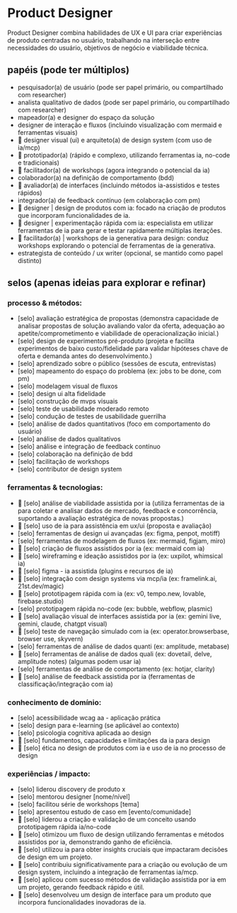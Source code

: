 # Product Designer

Product Designer combina habilidades de UX e UI para criar experiências de produto centradas no usuário, trabalhando na interseção entre necessidades do usuário, objetivos de negócio e viabilidade técnica.

## papéis (pode ter múltiplos)

* pesquisador(a) de usuário (pode ser papel primário, ou compartilhado com researcher)
* analista qualitativo de dados (pode ser papel primário, ou compartilhado com researcher)
* mapeador(a) e designer do espaço da solução
* designer de interação e fluxos (incluindo visualização com mermaid e ferramentas visuais)
* 🤖 designer visual (ui) e arquiteto(a) de design system (com uso de ia/mcp)
* 🤖 prototipador(a) (rápido e complexo, utilizando ferramentas ia, no-code e tradicionais)
* 🤖 facilitador(a) de workshops (agora integrando o potencial da ia)
* colaborador(a) na definição de comportamento (bdd)
* 🤖 avaliador(a) de interfaces (incluindo métodos ia-assistidos e testes rápidos)
* integrador(a) de feedback contínuo (em colaboração com pm)
* 🤖 designer | design de produtos com ia: focado na criação de produtos que incorporam funcionalidades de ia.
* 🤖 designer | experimentação rápida com ia: especialista em utilizar ferramentas de ia para gerar e testar rapidamente múltiplas iterações.
* 🤖 facilitador(a) | workshops de ia generativa para design: conduz workshops explorando o potencial de ferramentas de ia generativa.
* estrategista de conteúdo / ux writer (opcional, se mantido como papel distinto)

## selos (apenas ideias para explorar e refinar)

### processo & métodos:

* [selo] avaliação estratégica de propostas (demonstra capacidade de analisar propostas de solução avaliando valor da oferta, adequação ao apetite/comprometimento e viabilidade de operacionalização inicial.)
* [selo] design de experimentos pré-produto (projeta e facilita experimentos de baixo custo/fidelidade para validar hipóteses chave de oferta e demanda antes do desenvolvimento.)
* [selo] aprendizado sobre o público (sessões de escuta, entrevistas)
* [selo] mapeamento do espaço do problema (ex: jobs to be done, com pm)
* [selo] modelagem visual de fluxos
* [selo] design ui alta fidelidade
* [selo] construção de mvps visuais
* [selo] teste de usabilidade moderado remoto
* [selo] condução de testes de usabilidade guerrilha
* [selo] análise de dados quantitativos (foco em comportamento do usuário)
* [selo] análise de dados qualitativos
* [selo] análise e integração de feedback contínuo
* [selo] colaboração na definição de bdd
* [selo] facilitação de workshops
* [selo] contributor de design system

### ferramentas & tecnologias:

* 🤖 [selo] análise de viabilidade assistida por ia (utiliza ferramentas de ia para coletar e analisar dados de mercado, feedback e concorrência, suportando a avaliação estratégica de novas propostas.)
* 🤖 [selo] uso de ia para assistência em ux/ui (proposta e avaliação)
* [selo] ferramentas de design ui avançadas (ex: figma, penpot, motiff)
* [selo] ferramentas de modelagem de fluxos (ex: mermaid, figjam, miro)
* 🤖 [selo] criação de fluxos assistidos por ia (ex: mermaid com ia)
* 🤖 [selo] wireframing e ideação assistidos por ia (ex: uxpilot, whimsical ia)
* 🤖 [selo] figma - ia assistida (plugins e recursos de ia)
* 🤖 [selo] integração com design systems via mcp/ia (ex: framelink.ai, 21st.dev/magic)
* 🤖 [selo] prototipagem rápida com ia (ex: v0, tempo.new, lovable, firebase.studio)
* [selo] prototipagem rápida no-code (ex: bubble, webflow, plasmic)
* 🤖 [selo] avaliação visual de interfaces assistida por ia (ex: gemini live, gemini, claude, chatgpt visual)
* 🤖 [selo] teste de navegação simulado com ia (ex: operator.browserbase, browser use, skyvern)
* [selo] ferramentas de análise de dados quanti (ex: amplitude, metabase)
* 🤖 [selo] ferramentas de análise de dados quali (ex: dovetail, delve, amplitude notes) (algumas podem usar ia)
* [selo] ferramentas de análise de comportamento (ex: hotjar, clarity)
* 🤖 [selo] análise de feedback assistida por ia (ferramentas de classificação/integração com ia)

### conhecimento de domínio:

* [selo] acessibilidade wcag aa - aplicação prática
* [selo] design para e-learning (se aplicável ao contexto)
* [selo] psicologia cognitiva aplicada ao design
* 🤖 [selo] fundamentos, capacidades e limitações da ia para design
* 🤖 [selo] ética no design de produtos com ia e uso de ia no processo de design

### experiências / impacto:

* [selo] liderou discovery de produto x
* [selo] mentorou designer [nome/nível]
* [selo] facilitou série de workshops [tema]
* [selo] apresentou estudo de caso em [evento/comunidade]
* 🤖 [selo] liderou a criação e validação de um conceito usando prototipagem rápida ia/no-code
* 🤖 [selo] otimizou um fluxo de design utilizando ferramentas e métodos assistidos por ia, demonstrando ganho de eficiência.
* 🤖 [selo] utilizou ia para obter insights cruciais que impactaram decisões de design em um projeto.
* 🤖 [selo] contribuiu significativamente para a criação ou evolução de um design system, incluindo a integração de ferramentas ia/mcp.
* 🤖 [selo] aplicou com sucesso métodos de validação assistida por ia em um projeto, gerando feedback rápido e útil.
* 🤖 [selo] desenvolveu um design de interface para um produto que incorpora funcionalidades inovadoras de ia.
